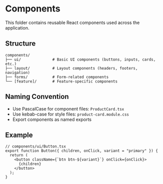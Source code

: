 # Components

This folder contains reusable React components used across the application.

## Structure

```
components/
├── ui/              # Basic UI components (buttons, inputs, cards, etc.)
├── layout/          # Layout components (headers, footers, navigation)
├── forms/           # Form-related components
└── [feature]/       # Feature-specific components
```

## Naming Convention

- Use PascalCase for component files: `ProductCard.tsx`
- Use kebab-case for style files: `product-card.module.css`
- Export components as named exports

## Example

```tsx
// components/ui/Button.tsx
export function Button({ children, onClick, variant = "primary" }) {
  return (
    <button className={`btn btn-${variant}`} onClick={onClick}>
      {children}
    </button>
  );
}
```

